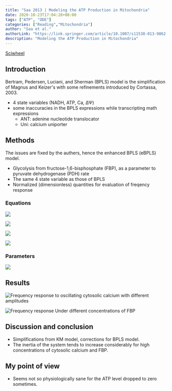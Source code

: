 ```yaml
---
title: "Saa 2013 | Modeling the ATP Production in Mitochondria"
date: 2020-10-23T17:04:28+08:00
tags: ["ATP", "ODE"]
categories: ["Reading","Mitochondria"]
author: "Saa et al."
authorLink: "https://link.springer.com/article/10.1007/s11538-013-9862-1"
description: "Modeling the ATP Production in Mitochondria"
---
```


[Sciwheel](https://sciwheel.com/work/#/items/4596770)

<!--more-->

## Introduction

Bertram, Pedersen, Luciani, and Sherman (BPLS) model is the simplification of Magnus and Keizer's with some refinements introduced by Cortassa, 2003.

- 4 state variables (NADH, ATP, Ca, ΔΨ)
- some inaccuracies in the BPLS expressions while transcripting math expressions
  - ANT: adenine nucleotide translocator
  - Uni: calcium uniporter

## Methods

The issues are fixed by the authers, hence the enhanced BPLS (eBPLS) model.
- Glycolysis from fructose-1,6-bisphosphate (FBP), as a parameter to pyruvate dehydrogenase (PDH) rate
- The same 4 state variable as those of BPLS
- Normalized (dimensionless) quantities for evaluation of freqency response

### Equations

![](https://user-images.githubusercontent.com/40054455/96985739-62dc3680-1553-11eb-89f6-b608c445445d.png)

![](https://user-images.githubusercontent.com/40054455/96985850-6bcd0800-1553-11eb-8809-54af6a5c7b65.png)

![](https://user-images.githubusercontent.com/40054455/96985884-77b8ca00-1553-11eb-8259-4489cd06749d.png)

![](https://user-images.githubusercontent.com/40054455/96985906-7f786e80-1553-11eb-8cb7-208cb53e393e.png)

### Parameters

![](https://user-images.githubusercontent.com/40054455/96986068-b2bafd80-1553-11eb-9edb-a6984c393f85.png)

## Results

![](https://user-images.githubusercontent.com/40054455/96986216-ec8c0400-1553-11eb-80f2-99e182563fff.png "Frequency response to oscillating cytosolic calcium with different amplitudes")

![](https://user-images.githubusercontent.com/40054455/96986454-3d9bf800-1554-11eb-97a1-f89a9ca7d03e.png "Frequency response Under different concentrations of FBP")

## Discussion and conclusion

- Simplifications from KM model, corrections for BPLS model.
- The inertia of the system tends to increase considerably for high concentrations of cytosolic calcium and FBP.

## My point of view

- Seems not so physiologically sane for the ATP level dropped to zero sometimes.

